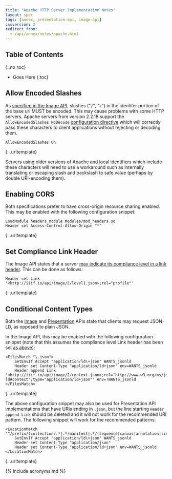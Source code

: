 ```yaml
---
title: "Apache HTTP Server Implementation Notes"
layout: spec
tags: [annex, presentation-api, image-api]
cssversion: 2
redirect_from:
  - /api/annex/notes/apache.html
---
```


## Table of Contents
{:.no_toc}

* Goes Here
{:toc}


## Allow Encoded Slashes

As [specified in the Image API][uri-encoding-and-decoding], slashes ("`/`", "`\`") in the identifer portion of the base uri MUST be encoded. This may cause problems with some HTTP servers. Apache servers from version 2.2.18 support the `AllowEncodedSlashes NoDecode` [configuration directive][apache-aesnd] which will correctly pass these characters to client applications without rejecting or decoding them.

``` apacheconf
AllowEncodedSlashes On
```
{: .urltemplate}

Servers using older versions of Apache and local identifiers which include these characters will need to use a workaround such as internally translating or escaping slash and backslash to safe value (perhaps by double URI-encoding them).

## Enabling CORS

Both specifications prefer to have cross-origin resource sharing enabled. This may be enabled with the following configuration snippet:

``` apacheconf
LoadModule headers_module modules/mod_headers.so
Header set Access-Control-Allow-Origin "*"
```
{: .urltemplate}

## Set Compliance Link Header

The Image API states that a server [may indicate its compliance level in a link header][image-compliance-levels]. This can be done as follows:

``` apacheconf
Header set Link '<http://iiif.io/api/image/2/level1.json>;rel="profile"'
```
{: .urltemplate}

## Conditional Content Types

Both the [Image][image-api] and [Presentation][prezi-api] APIs state that clients may request JSON-LD, as opposed to plain JSON.

In the Image API, this may be enabled with the following configuration snippet (note that this assumes the compliance level Link header has been set [as above][set-compliance-link-header]):

``` apacheconf
<FilesMatch "\.json">
    SetEnvIf Accept "application/ld\+json" WANTS_jsonld
    Header set Content-Type "application/ld+json" env=WANTS_jsonld
    Header append Link '<http://iiif.io/api/image/2/context.json>;rel="http://www.w3.org/ns/json-ld#context";type="application/ld+json"' env=!WANTS_jsonld
</FilesMatch>
```
{: .urltemplate}

The above configuration snippet may also be used for Presentation API implementations that have URIs ending in `.json`, but the line starting `Header append Link` should be deleted and it will not work for the recommended URI pattern. The following snippet will work for the recommended patterns:

``` apacheconf
<LocationMatch "^/prefix/(collection/.*|.*/manifest|.*/(sequence|canvas|annotation|list|range|layer)/.*)$">
    SetEnvIf Accept "application/ld\+json" WANTS_jsonld
    Header set Content-Type "application/json"
    Header set Content-Type "application/ld+json" env=WANTS_jsonld
</LocationMatch>
```
{: .urltemplate}




[uri-encoding-and-decoding]: /api/image/2.1/#9-uri-encoding-and-decoding "Image API: URI Encoding and Decoding"
[image-compliance-levels]: /api/image/2.1/#6-compliance-levels "Image API: Compliance Levels"
[apache-aesnd]: http://httpd.apache.org/docs/2.2/mod/core.html#allowencodedslashes "Allow Encoded Slashes directive"
[set-compliance-link-header]: #set-compliance-link-header
[image-api]: /api/image/2.1/
[prezi-api]: /api/presentation/2.1/


{% include acronyms.md %}
